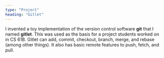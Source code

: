 ```yaml
---
type: "Project"
heading: "Gitlet"
---
```


I invented a toy implementation of the version control software __git__ that I named __gitlet__. This was used as the basis for a project students worked on in CS 61B. Gitlet can add, commit, checkout, branch, merge, and rebase (among other things). It also has basic remote features to push, fetch, and pull.
